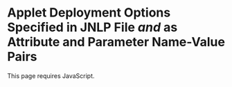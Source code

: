 # Applet Deployment Options Specified in JNLP File *and* as Attribute and Parameter Name-Value Pairs


This page requires JavaScript.